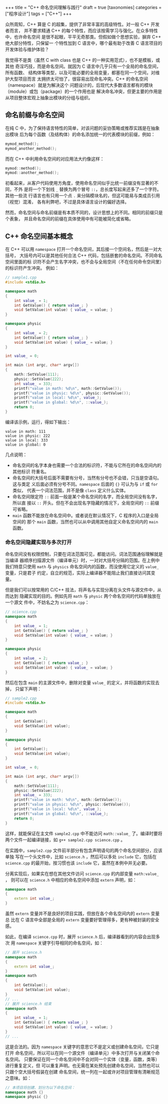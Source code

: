 +++
title = "C++ 命名空间理解与践行"
draft = true
[taxonomies]
categories = ["程序设计"]
tags = ["C++"]
+++

众所周知，C++ 算是 C 的超集，提供了非常丰富的高级特性。对一般 C++ 开发者而言，
并不要求精通 C++ 的每个特性，而应该按需学习与强化。在众多特性中，也许命名空间
是很不起眼，平平无奇那类。但假如做个思想实验，摒弃 C++ 绝大部分特性，只保留一
个特性加到 C 语言中，哪个最有助于改善 C 语言项目的开发体验与维护体验？

我觉得不是类（虽然 C with class 也是 C++ 的一种实用范式），也不是模板，或其他
奇淫巧技，而是命名空间。就因为 C 语言中几乎只有一个全局的命名空间，所有函数、
结构体等类型，以及可能必要的全局变量，都塞在同一个空间，对维护大型项目而言
太拥挤太可怕了，很容易出现命名冲突。C++ 的命名空间（namespace）就是为解决这个
问题设计的，后现代大多数语言都有的模块（module）或包（package）的一个作用也是
解决命名冲突，但更主要的作用是从项目整体宏观上抽象出模块的分组与组织。
<!-- more -->

## 命名前缀与命名空间

在纯 C 中，为了保持语言特性的简单，对该问题的妥协策略或推荐实践是在抽象出模块
后为每个函数（及结构体）的命名添加统一的代表模块的前缀，例如：

```c
mymod_method();
mymod_another_method();
```

而在 C++ 中利用命名空间的对应用法大约像这样：

```c++
mymod::method();
mymod::another_method();
```

初看起来，从客户代码使用方角度，使用命名空间似乎比统一前缀没有显著的不同，不外
是将一个下划线 `_` 替换为两个冒号 `::`，总长度写起来还多了一个字符。其他一些流
行语言也有只用一个点 `.` 来分隔模块名的，但这可能易与类成员引用（视觉）混淆，
各有利弊吧，不过是具体语言设计的偏好选择。

然而，命名空间与命名前缀是有本质不同的，设计思想上的不同。相同的前缀只是个表象，
并且命名空间的前缀在具体使用中有可能被简化或省略。

## C++ 命名空间基本概念

在 C++ 可以用 `namespace` 打开一个命名空间，其后接一个空间名，然后是一对大括号，
大括号内可以是其他任何合法 C++ 代码，包括嵌套的命名空间。不同命名空间里面的标
识符不会产生名字冲突，也不会与全局空间（不在任何命令空间里）的标识符产生冲突。
例如：

```c++
// sample1.cpp
#include <stdio.h>

namespace math
{
    int value_ = 1;
    int GetValue() { return value_; }
    void SetValue(int value) { value_ = value; }
}

namespace physic
{
    int value_ = 2;
    int GetValue() { return value_; }
    void SetValue(int value) { value_ = value; }
}

int value_ = 0;

int main (int argc, char* argv[])
{
    math::SetValue(111);
    physic::SetValue(222);
    int value_ = 333;
    printf("value in math: %d\n", math::GetValue());
    printf("value in physic: %d\n", physic::GetValue());
    printf("value in local: %d\n", value_);
    printf("value in global: %d\n", ::value_);
    return 0;
}
```

编译该示例，运行，得如下输出：

```
value in math: 111
value in physic: 222
value in local: 333
value in global: 0
```

几点说明：

* 命名空间的名字本身也需要一个合法的标识符，不能与它所在的命名空间内的其他标识
  符重名。
* 命名空间的大括号后面不需要有分号，当然有分号也不会错，只当是空语句。这与类定
  义后面必须有分号不同。`namespace` 后面的 `{}` 可认为与 `if` 或 `for` 类似，
  代表一个词法范围，并不是像 `class` 定义什么实体。
* 命名空间限定符 `::` 前面一般是某个命名空间的名字，而全局空间没有名字，所以直
  接以 `::` 开头。但在不会出现名字隐藏的情况下，全局空间的 `::` 前缀可省略。
* `main` 函数不能放在命名空间中。或者说在默认情况下，C 程序的入口是全局空间的
  那个 `main` 函数，当然也可以从中调用其他自定义命名空间内的 `main` 函数。

### 命名空间隐藏实现与多次打开

命名空间没有权限控制，只要在词法范围可见，都能访问。词法范围通俗理解就是当编译
器顺序扫描源文件（编译单元）时，一对对大括号分隔的范围。在上例中我们特意只使用
`math` 与 `physics` 命名空间内的函数，而没使用它定义的 `value_` 变量，只是君子
约定，自立的规范，实际上编译器不能阻止我们直接访问其变量。

但是我们可以按常用的 C/C++ 技法，将声名与实现分离在头文件与源文件中，从而达到
隐藏实现的目的。例如先将 `math` 与 `physic` 两个命名空间的代码单独放在一个源文
件中，不妨名之为 `science.cpp`：

```c++
// science.cpp
namespace math
{
    int value_ = 1;
    int GetValue() { return value_; }
    void SetValue(int value) { value_ = value; }
}

namespace physic
{
    int value_ = 2;
    int GetValue() { return value_; }
    void SetValue(int value) { value_ = value; }
}
```

然后在包含 `main` 的主源文件中，删除对变量 `value_` 的定义，并将函数的实现去掉，
只留下声明：

```c++
// sample2.cpp
#include <stdio.h>

namespace math
{
    int GetValue();
    void SetValue(int value);
}

namespace physic
{
    int GetValue();
    void SetValue(int value);
}

int value_ = 0;

int main (int argc, char* argv[])
{
    math::SetValue(111);
    physic::SetValue(222);
    int value_ = 333;
    printf("value in math: %d\n", math::GetValue());
    printf("value in physic: %d\n", physic::GetValue());
    printf("value in local: %d\n", value_);
    printf("value in global: %d\n", ::value_);
    return 0;
}
```

这样，就能保证在主文件 `sample2.cpp` 中不能访问 `math::value_` 了。编译时要将
两个文件一起编译链接，如 `g++ sample2.cpp science.cpp` 。

在实践中，`sample2.cpp` 文件前半部分有包含声明语句的两个命名空间部分，应该单独
写在一个头文件中，比如 `science.h` ，然后可以多处 `include` 它，包括在
`science.cpp` 的最开始，按习惯也该 `include` 它，虽然在本例中并无必要。

分离实现后，如果实在想在其他文件访问 `science.cpp` 的内部变量 `math:value_` ，
则可以在 `science.h` 中相应的命名空间中添加 `extern` 声明，如：

```c++
namespace math
{
    extern int value_;
}
```

虽然 `extern` 变量并不是良好的项目实践，但放在各个命名空间内的 `extern` 变量总
比在 C 语言中全部是全局的 `extern` 变量要好管理得多，更有种被封装的安全感。

如此，在编译 `science.cpp` 时，展开 `science.h` 后，编译器看到的内容会出现多次
用 `namespace` 关键字引导相同的命名空间，如：

```c++
// 展开 science.h
namespace math
{
    extern int value_;
}
namespace math
{
    int GetValue();
    void SetValue(int value);
}
// ...
// 展开 science.h 结束
namespace math
{
    int value_ = 1;
    int GetValue() { return value_; }
    void SetValue(int value) { value_ = value; }
}
// ...
```

这是合法的。因为 `namespace` 关键字的意思它不是定义或创建命名空间，它只是打开
命名空间，所以可以在同一个源文件（编译单元）中多次打开与关闭某个命名空间。
只要保证在同一个命名空间中不会对同一个实体（变量，函数，类等）进行重复定义，但
可以重复声明。也无需在某处预先创建命名空间，当然也可以只跟个空大括号假装在创建
命名空间，统一列在一起或许对项目管理有清晰规范之意味。如：

```c++
// 本项目将创建、划分为以下命名空间：
namespace math {}
namespace physic {}
```
